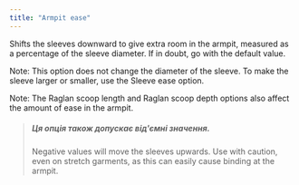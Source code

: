 ```yaml
---
title: "Armpit ease"
---
```


Shifts the sleeves downward to give extra room in the armpit, measured as a percentage of the sleeve diameter. If in doubt, go with the default value.

Note: This option does not change the diameter of the sleeve. To make the sleeve larger or smaller, use the Sleeve ease option.

Note: The Raglan scoop length and Raglan scoop depth options also affect the amount of ease in the armpit.

> ##### Ця опція також допускає від'ємні значення.
> 
> Negative values will move the sleeves upwards. Use with caution, even on stretch garments, as this can easily cause binding at the armpit.
